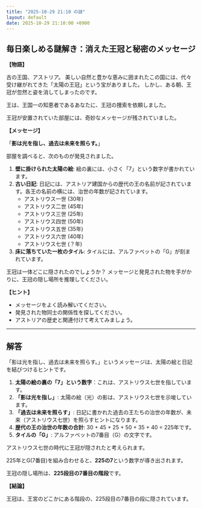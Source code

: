 ```yaml
---
title: "2025-10-29 21:10 の謎"
layout: default
date: 2025-10-29 21:10:00 +0900
---
```

## 毎日楽しめる謎解き：消えた王冠と秘密のメッセージ

**【物語】**

古の王国、アストリア。
美しい自然と豊かな恵みに囲まれたこの国には、代々受け継がれてきた「太陽の王冠」という宝がありました。
しかし、ある朝、王冠が忽然と姿を消してしまったのです。

王は、王国一の知恵者であるあなたに、王冠の捜索を依頼しました。

王冠が安置されていた部屋には、奇妙なメッセージが残されていました。

**【メッセージ】**

「**影は光を指し、過去は未来を照らす。**」

部屋を調べると、次のものが発見されました。

1.  **壁に掛けられた太陽の絵**: 絵の裏には、小さく「7」という数字が書かれています。
2.  **古い日記**: 日記には、アストリア建国からの歴代の王の名前が記されています。各王の名前の横には、治世の年数が記されています。
    *   アストリウス一世 (30年)
    *   アストリウス二世 (45年)
    *   アストリウス三世 (25年)
    *   アストリウス四世 (50年)
    *   アストリウス五世 (35年)
    *   アストリウス六世 (40年)
    *   アストリウス七世 (？年)
3.  **床に落ちていた一枚のタイル**: タイルには、アルファベットの「G」が刻まれています。

王冠は一体どこに隠されたのでしょうか？
メッセージと発見された物を手がかりに、王冠の隠し場所を推理してください。

**【ヒント】**

*   メッセージをよく読み解いてください。
*   発見された物同士の関係性を探してください。
*   アストリアの歴史と関連付けて考えてみましょう。

---

## 解答

「影は光を指し、過去は未来を照らす。」というメッセージは、太陽の絵と日記を結びつけるヒントです。

1.  **太陽の絵の裏の「7」という数字**：これは、アストリウス七世を指しています。
2.  **「影は光を指し」**: 太陽の絵（光）の影は、アストリウス七世を示唆しています。
3.  **「過去は未来を照らす」**: 日記に書かれた過去の王たちの治世の年数が、未来（アストリウス七世）を照らすヒントになります。
4.  **歴代の王の治世の年数の合計**: 30 + 45 + 25 + 50 + 35 + 40 = 225年です。
5.  **タイルの「G」**: アルファベットの7番目（G）の文字です。

アストリウス七世の時代に王冠が隠されたと考えられます。

225年とG(7番目)を組み合わせると、**225の7**という数字が導き出されます。

王冠の隠し場所は、**225段目の7番目の階段**です。

**【結論】**

王冠は、王宮のどこかにある階段の、225段目の7番目の段に隠されています。
